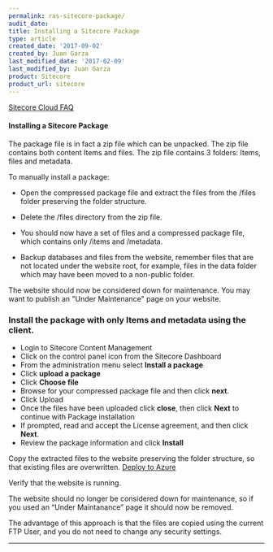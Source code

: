 ```yaml
---
permalink: ras-sitecore-package/
audit_date:
title: Installing a Sitecore Package
type: article
created_date: '2017-09-02'
created_by: Juan Garza
last_modified_date: '2017-02-09'
last_modified_by: Juan Garza
product: Sitecore
product_url: sitecore
---
```


[Sitecore Cloud FAQ](/how-to/ras-sitecore-faq)

#### Installing a Sitecore Package

The package file is in fact a zip file which can be unpacked. The zip file contains both content Items and files. The zip file contains 3 folders: Items, files and metadata.

To manually install a package:

- Open the compressed package file and extract the files from the /files folder preserving the folder structure.

- Delete the /files directory from the zip file.

- You should now have a set of files and a compressed package file, which contains only /items and /metadata.

- Backup databases and files from the website, remember files that are not located under the website root, for example, files in the data folder which may have been moved to a non-public folder.

The website should now be considered down for maintenance. You may want to publish an "Under Maintenance" page on your website.

### Install the package with only Items and metadata using the client. 

- Login to Sitecore Content Management
- Click on the control panel icon from the Sitecore Dashboard
- From the administration menu select **Install a package**
- Click **upload a package**
- Click **Choose file**
- Browse for your compressed package file and then click **next**. 
- Click Upload
- Once the files have been uploaded click **close**, then click **Next** to continue with Package installation
- If prompted, read and accept the License agreement, and then click **Next**. 
- Review the package information and click **Install**

Copy the extracted files to the website preserving the folder structure, so that existing files are overwritten.
[Deploy to Azure](/how-to/ras-sitecore-deploy)

Verify that the website is running.

The website should no longer be considered down for maintenance, so if you used an “Under Maintanance” page it should now be removed.

The advantage of this approach is that the files are copied using the current FTP User, and you do not need to change any security settings.  

------------------------------------------------------------------------
